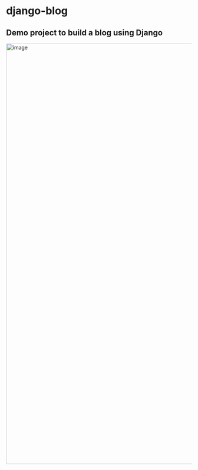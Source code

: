 # django-blog
Demo project to build a blog using Django
----
<img width="1141" alt="image" src="https://github.com/DmitryGubich/django-blog/assets/18426280/63e205c8-1bcf-407b-b009-16a89e9d98c1">
